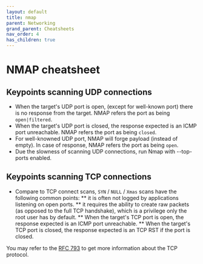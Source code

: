 ```yaml
---
layout: default
title: nmap
parent: Networking
grand_parent: Cheatsheets
nav_order: 4
has_children: true
---
```


# NMAP cheatsheet

## Keypoints scanning UDP connections

* When the target's UDP port is open, (except for well-known port) there is no response from the target. NMAP refers the port as being ```open|filtered```.
* When the target's UDP port is closed, the response expected is an ICMP port unreachable. NMAP refers the port as being ```closed```.
* For well-knowned UDP port, NMAP will forge payload (instead of empty). In case of response, NMAP refers the port as being ```open```.
* Due the slowness of scanning UDP connections, run Nmap with --top-ports <number> enabled.

## Keypoints scanning TCP connections

* Compare to TCP connect scans, ```SYN``` / ```NULL``` / ```Xmas``` scans have the following common points:
 ** it is often not logged by applications listening on open ports.
 ** it requires the ability to create raw packets (as opposed to the full TCP handshake), which is a privilege only the root user has by default. 
 ** When the target's TCP port is open, the response expected is an ICMP port unreachable.
 ** When the target's TCP port is closed, the response expected is an TCP RST if the port is closed.

You may refer to the [RFC 793](https://tools.ietf.org/html/rfc793) to get more information about the TCP protocol.

